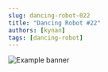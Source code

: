 ```yaml
---
slug: dancing-robot-022
title: "Dancing Robot #22"
authors: [kynan]
tags: [dancing-robot]
---
```


![Example banner](/img/stories/dancing-robot_new/022.png)
